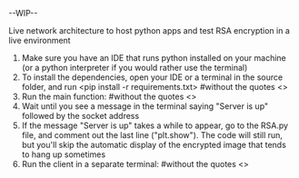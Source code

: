 --WIP--

Live network architecture to host python apps and test RSA encryption in a live environment

1.  Make sure you have an IDE that runs python installed on your machine (or a python interpreter if you would rather use the terminal)
2.  To install the dependencies, open your IDE or a terminal in the source folder, and run <pip install -r requirements.txt> #without the quotes <>
3.  Run the main function: <python main.py> #without the quotes <>
4.  Wait until you see a message in the terminal saying "Server is up" followed by the socket address
5.  If the message "Server is up" takes a while to appear, go to the RSA.py file, and comment out the last line ("plt.show"). The code will still run, but you'll skip the automatic
    display of the encrypted image that tends to hang up sometimes
6.  Run the client in a separate terminal: <python client.py> #without the quotes <>